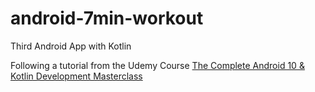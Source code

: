# android-7min-workout

Third Android App with Kotlin

Following a tutorial from the Udemy Course [The Complete Android 10 & Kotlin Development Masterclass](https://www.udemy.com/course/android-kotlin-developer/)
